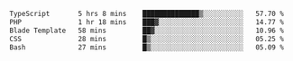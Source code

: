 <!--START_SECTION:waka-->

```txt
TypeScript       5 hrs 8 mins    ██████████████▒░░░░░░░░░░   57.70 %
PHP              1 hr 18 mins    ███▓░░░░░░░░░░░░░░░░░░░░░   14.77 %
Blade Template   58 mins         ██▓░░░░░░░░░░░░░░░░░░░░░░   10.96 %
CSS              28 mins         █▒░░░░░░░░░░░░░░░░░░░░░░░   05.25 %
Bash             27 mins         █▒░░░░░░░░░░░░░░░░░░░░░░░   05.09 %
```

<!--END_SECTION:waka-->
